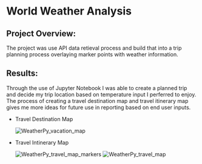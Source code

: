 # World Weather Analysis

## Project Overview:
The project was use API data retieval process and build that into a trip planning process overlaying marker points with weather information.

## Results:
Through the use of Jupyter Notebook I was able to create a planned trip and decide my trip location based on temperature input I perferred to enjoy. The process of creating a travel destination map and travel itinerary map gives me more ideas for future use in reporting based on end user inputs.

  - Travel Destination Map
  
    ![WeatherPy_vacation_map](https://user-images.githubusercontent.com/92836648/145645381-5e1a438e-6973-4682-bae9-d6f3674aeb4d.png)

  - Travel Intinerary Map
    
    ![WeatherPy_travel_map_markers](https://user-images.githubusercontent.com/92836648/145645394-bd6bd8d0-da92-40bb-8e7f-50aff1ea559f.png)
    ![WeatherPy_travel_map](https://user-images.githubusercontent.com/92836648/145645442-b1da4e63-a485-453f-af45-24cf8445ab9e.png)

